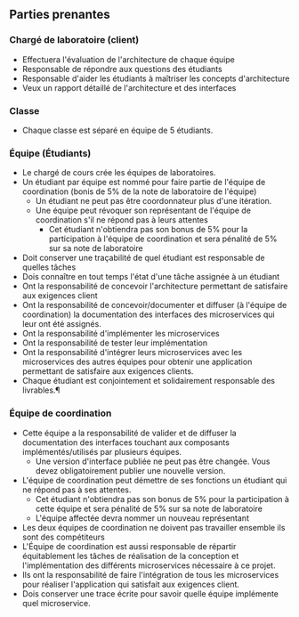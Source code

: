 ## Parties prenantes
### Chargé de laboratoire (client)
- Effectuera l'évaluation de l'architecture de chaque équipe
- Responsable de répondre aux questions des étudiants
- Responsable d'aider les étudiants à maîtriser les concepts d'architecture
- Veux un rapport détaillé de l'architecture et des interfaces

### Classe
- Chaque classe est séparé en équipe de 5 étudiants.

### Équipe (Étudiants)
- Le chargé de cours crée les équipes de laboratoires.
- Un étudiant par équipe est nommé pour faire partie de l'équipe de coordination (bonis de 5% de la note de laboratoire de l'équipe)
  - Un étudiant ne peut pas être coordonnateur plus d'une itération.
  - Une équipe peut révoquer son représentant de l'équipe de coordination s'il ne répond pas à leurs attentes 
    - Cet étudiant n'obtiendra pas son bonus de 5% pour la participation à l'équipe de coordination et sera pénalité de 5% sur sa note de laboratoire
- Doit conserver une traçabilité de quel étudiant est responsable de quelles tâches
- Dois connaître en tout temps l'état d'une tâche assignée à un étudiant
- Ont la responsabilité de concevoir l'architecture permettant de satisfaire aux exigences client
- Ont la responsabilité de concevoir/documenter et diffuser (à l'équipe de coordination) la documentation des interfaces des microservices qui leur ont été assignés.
- Ont la responsabilité d'implémenter les microservices
- Ont la responsabilité de tester leur implémentation
- Ont la responsabilité d'intégrer leurs microservices avec les microservices des autres équipes pour obtenir une application permettant de satisfaire aux exigences clients.
- Chaque étudiant est conjointement et solidairement responsable des livrables.¶


### Équipe de coordination
- Cette équipe a la responsabilité de valider et de diffuser la documentation des interfaces touchant aux composants implémentés/utilisés par plusieurs équipes. 
  - Une version d'interface publiée ne peut pas être changée. Vous devez obligatoirement publier une nouvelle version.
- L'équipe de coordination peut démettre de ses fonctions un étudiant qui ne répond pas à ses attentes. 
  - Cet étudiant n'obtiendra pas son bonus de 5% pour la participation à cette équipe et sera pénalité de 5% sur sa note de laboratoire
  - L'équipe affectée devra nommer un nouveau représentant
- Les deux équipes de coordination ne doivent pas travailler ensemble ils sont des compétiteurs
- L'Équipe de coordination est aussi responsable de répartir équitablement les tâches de réalisation de la conception et l'implémentation des différents microservices nécessaire à ce projet.
- Ils ont la responsabilité de faire l'intégration de tous les microservices pour réaliser l'application qui satisfait aux exigences client.
- Dois conserver une trace écrite pour savoir quelle équipe implémente quel microservice.
